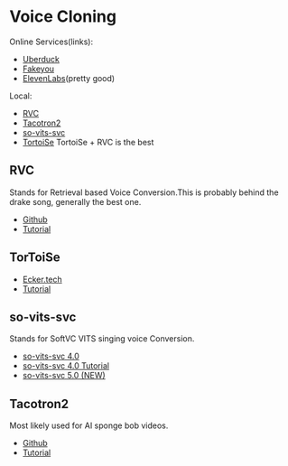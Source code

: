 # Voice Cloning

<!-- should change later -->

Online Services(links):

- [Uberduck](https://uberduck.ai/)
- [Fakeyou](https://fakeyou.com/)
- [ElevenLabs](https://elevenlabs.io/)(pretty good)

Local:

- [RVC](#rvc)
- [Tacotron2](#tacotron2)
- [so-vits-svc](#so-vits-svc)
- [TortoiSe](#tortoise)
  TortoiSe + RVC is the best

## RVC

Stands for Retrieval based Voice Conversion.This is probably behind the drake song, generally the best one.

- [Github](https://github.com/RVC-Project/Retrieval-based-Voice-Conversion-WebUI)
- [Tutorial](https://www.youtube.com/watch?v=hB7zFyP99CY)

## TorToiSe

- [Ecker.tech](https://git.ecker.tech/mrq/ai-voice-cloning)
- [Tutorial](https://www.youtube.com/watch?v=6sTsqSQYIzs)

## so-vits-svc

Stands for SoftVC VITS singing voice Conversion.

- [so-vits-svc 4.0](https://github.com/voicepaw/so-vits-svc-fork)
- [so-vits-svc 4.0 Tutorial](https://www.youtube.com/watch?v=tZn0lcGO5OQ)
- [so-vits-svc 5.0 (NEW)](https://github.com/PlayVoice/whisper-vits-svc)

## Tacotron2

Most likely used for AI sponge bob videos.

- [Github](https://github.com/BenAAndrew/Voice-Cloning-App)
- [Tutorial](https://youtube.com/playlist?list=PLk5I7EvFL13GjBIDorh5yE1SaPGRG-i2l&si=yqEWu-rZM0EWGfyv)
